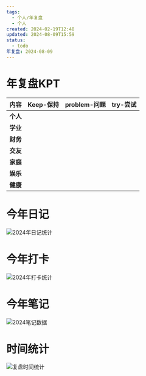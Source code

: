 ```yaml
---
tags:
  - 个人/年复盘
  - 个人
created: 2024-02-19T12:48
updated: 2024-08-09T15:59
status:
  - todo
年复盘: 2024-08-09
---
```

# 年复盘KPT

| **内容** | **Keep-保持** | **problem-问题** | **try-尝试** |
| ------ | ----------- | -------------- | ---------- |
| **个人**     |             |                |            |
| **学业**     |             |                |            |
| **财务**     |             |                |            |
| **交友**     |             |                |            |
| **家庭**     |             |                |            |
| **娱乐**     |             |                |            |
| **健康**     |             |                |            |


# 今年日记
![2024年日记统计](../00-ccomponents/2024年日记统计.components)


# 今年打卡

![2024年打卡统计](../00-ccomponents/2024年打卡统计.components)

# 今年笔记

![2024笔记数据](../00-ccomponents/2024笔记数据.components)
# 时间统计
![复盘时间统计](../00-ccomponents/2024复盘时间统计.components)